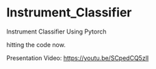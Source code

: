 # Instrument_Classifier
Instrument Classifier Using Pytorch
          
hitting the code now.
    
Presentation Video: https://youtu.be/SCpedCQ5zlI    
